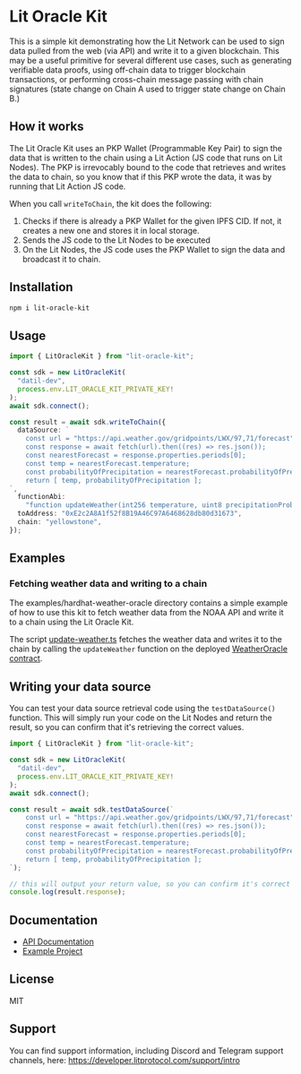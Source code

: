 # Lit Oracle Kit

This is a simple kit demonstrating how the Lit Network can be used to sign data pulled from the web (via API) and write it to a given blockchain. This may be a useful primitive for several different use cases, such as generating verifiable data proofs, using off-chain data to trigger blockchain transactions, or performing cross-chain message passing with chain signatures (state change on Chain A used to trigger state change on Chain B.)

## How it works

The Lit Oracle Kit uses an PKP Wallet (Programmable Key Pair) to sign the data that is written to the chain using a Lit Action (JS code that runs on Lit Nodes). The PKP is irrevocably bound to the code that retrieves and writes the data to chain, so you know that if this PKP wrote the data, it was by running that Lit Action JS code.

When you call `writeToChain`, the kit does the following:

1. Checks if there is already a PKP Wallet for the given IPFS CID. If not, it creates a new one and stores it in local storage.
2. Sends the JS code to the Lit Nodes to be executed
3. On the Lit Nodes, the JS code uses the PKP Wallet to sign the data and broadcast it to chain.

## Installation

```bash
npm i lit-oracle-kit
```

## Usage

```ts
import { LitOracleKit } from "lit-oracle-kit";

const sdk = new LitOracleKit(
  "datil-dev",
  process.env.LIT_ORACLE_KIT_PRIVATE_KEY!
);
await sdk.connect();

const result = await sdk.writeToChain({
  dataSource: `
    const url = "https://api.weather.gov/gridpoints/LWX/97,71/forecast";
    const response = await fetch(url).then((res) => res.json());
    const nearestForecast = response.properties.periods[0];
    const temp = nearestForecast.temperature;
    const probabilityOfPrecipitation = nearestForecast.probabilityOfPrecipitation.value || 0;
    return [ temp, probabilityOfPrecipitation ];
`,
  functionAbi:
    "function updateWeather(int256 temperature, uint8 precipitationProbability) external",
  toAddress: "0xE2c2A8A1f52f8B19A46C97A6468628db80d31673",
  chain: "yellowstone",
});
```

## Examples

### Fetching weather data and writing to a chain

The examples/hardhat-weather-oracle directory contains a simple example of how to use this kit to fetch weather data from the NOAA API and write it to a chain using the Lit Oracle Kit.

The script [update-weather.ts](./examples/hardhat-weather-oracle/scripts/update-weather.ts) fetches the weather data and writes it to the chain by calling the `updateWeather` function on the deployed [WeatherOracle contract](./examples/hardhat-weather-oracle/contracts/WeatherOracle.sol).

## Writing your data source

You can test your data source retrieval code using the `testDataSource()` function. This will simply run your code on the Lit Nodes and return the result, so you can confirm that it's retrieving the correct values.

```ts
import { LitOracleKit } from "lit-oracle-kit";

const sdk = new LitOracleKit(
  "datil-dev",
  process.env.LIT_ORACLE_KIT_PRIVATE_KEY!
);
await sdk.connect();

const result = await sdk.testDataSource(`
    const url = "https://api.weather.gov/gridpoints/LWX/97,71/forecast";
    const response = await fetch(url).then((res) => res.json());
    const nearestForecast = response.properties.periods[0];
    const temp = nearestForecast.temperature;
    const probabilityOfPrecipitation = nearestForecast.probabilityOfPrecipitation.value || 0;
    return [ temp, probabilityOfPrecipitation ];
`);

// this will output your return value, so you can confirm it's correct
console.log(result.response);
```

## Documentation

- [API Documentation](https://lit-protocol.github.io/lit-oracle-kit/)
- [Example Project](./examples/hardhat-weather-oracle/)

## License

MIT

## Support

You can find support information, including Discord and Telegram support channels, here: https://developer.litprotocol.com/support/intro

